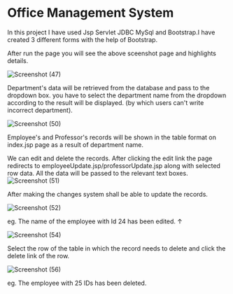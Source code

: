 # <h1> Office Management System  </h1>
In this project I have used Jsp Servlet JDBC MySql and Bootstrap.I have created 3 different forms with the help of Bootstrap.

After run the page you will see the above sceenshot page and highlights details.

![Screenshot (47)](https://user-images.githubusercontent.com/102401268/185804681-3ae5a55e-4da2-44c7-956e-47636ef9e896.png)


Department's data will be retrieved from the database and pass to the  dropdown box. you have to select the department name from the dropdown according to the result will be displayed. (by which users can't write incorrect department).

![Screenshot (50)](https://user-images.githubusercontent.com/102401268/185805923-0727e6ba-72cd-4b22-9d24-85062dc1013b.png)

Employee's and Professor's records will be shown in the table format on index.jsp page as a result of department name.

We can edit and delete the records.
After clicking the edit link the page redirects to employeeUpdate.jsp/professorUpdate.jsp along with selected row data. All the data will be passed to the relevant text boxes.
![Screenshot (51)](https://user-images.githubusercontent.com/102401268/185805326-68f92e84-e6cf-425a-bc6b-63db678e7a48.png)


 After making the changes system shall be able to update the records.


![Screenshot (52)](https://user-images.githubusercontent.com/102401268/185805333-f2fef00f-8a9f-4e6c-97e3-3b1c50791ef0.png)

eg. The name of the employee with Id 24 has been edited. ↑

![Screenshot (54)](https://user-images.githubusercontent.com/102401268/185805711-ec6c9660-e737-481d-b29b-63e187a09947.png)


Select the row of the table in which the record needs to delete and click the delete link of the row.

![Screenshot (56)](https://user-images.githubusercontent.com/102401268/185805744-a179819f-438a-4c52-8246-6b8439053688.png)

eg. The employee with 25 IDs has been deleted.
